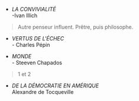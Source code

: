 


* _LA CONVIVIALITÉ_ <br>-Ivan Illich
> Autre penseur influent. Prêtre, puis philosophe.  


* _VERTUS DE L'ÉCHEC_ <br>- Charles Pépin


* _MONDE_ <br> - Steeven Chapados
> 1 et 2

* _DE LA DÉMOCRATIE EN AMÉRIQUE_<br> Alexandre de Tocqueville







